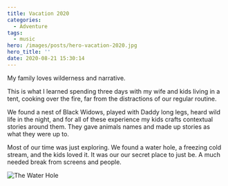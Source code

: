 ```yaml
---
title: Vacation 2020
categories:
  - Adventure
tags:
  - music
hero: /images/posts/hero-vacation-2020.jpg
hero_title: ''
date: 2020-08-21 15:30:14
---
```


My family loves wilderness and narrative.

<!-- more -->

This is what I learned spending three days with my wife and kids living in a tent, cooking over the fire, far from the distractions of our regular routine.  

We found a nest of Black Widows, played with Daddy long legs, heard wild life in the night, and for all of these experience my kids crafts contextual stories around them.  They gave animals names and made up stories as what they were up to.

Most of our time was just exploring.  We found a water hole, a freezing cold stream, and the kids loved it.  It was our our secret place to just be.  A much needed break from screens and people.

![The Water Hole](/images/posts/water-hole.jpg)
